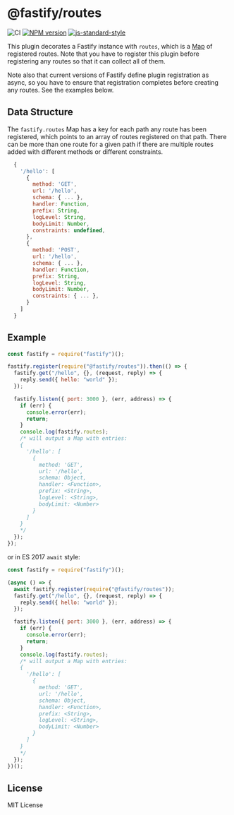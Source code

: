 # @fastify/routes

![CI](https://github.com/fastify/fastify-routes/workflows/CI/badge.svg)
[![NPM version](https://img.shields.io/npm/v/@fastify/routes.svg?style=flat)](https://www.npmjs.com/package/@fastify/routes)
[![js-standard-style](https://img.shields.io/badge/code%20style-standard-brightgreen.svg?style=flat)](https://standardjs.com/)

This plugin decorates a Fastify instance with `routes`, which is a [Map](https://developer.mozilla.org/en-US/docs/Web/JavaScript/Reference/Global_Objects/Map) of registered routes. Note that you have to register this plugin before registering any routes so that it can collect all of them.

Note also that current versions of Fastify define plugin registration as async, so you have to ensure that registration completes before creating any routes.  See the examples below.

## Data Structure

The `fastify.routes` Map has a key for each path any route has been registered, which points to an array of routes registered on that path. There can be more than one route for a given path if there are multiple routes added with different methods or different constraints.

```js
  {
    '/hello': [
      {
        method: 'GET',
        url: '/hello',
        schema: { ... },
        handler: Function,
        prefix: String,
        logLevel: String,
        bodyLimit: Number,
        constraints: undefined,
      },
      {
        method: 'POST',
        url: '/hello',
        schema: { ... },
        handler: Function,
        prefix: String,
        logLevel: String,
        bodyLimit: Number,
        constraints: { ... },
      }
    ]
  }
```

## Example

```js
const fastify = require("fastify")();

fastify.register(require("@fastify/routes")).then(() => {
  fastify.get("/hello", {}, (request, reply) => {
    reply.send({ hello: "world" });
  });

  fastify.listen({ port: 3000 }, (err, address) => {
    if (err) {
      console.error(err);
      return;
    }
    console.log(fastify.routes);
    /* will output a Map with entries:
    {
      '/hello': [
        {
          method: 'GET',
          url: '/hello',
          schema: Object,
          handler: <Function>,
          prefix: <String>,
          logLevel: <String>,
          bodyLimit: <Number>
        }
      ]
    }
    */
  });
});
```

or in ES 2017 `await` style:

```js
const fastify = require("fastify")();

(async () => {
  await fastify.register(require("@fastify/routes"));
  fastify.get("/hello", {}, (request, reply) => {
    reply.send({ hello: "world" });
  });

  fastify.listen({ port: 3000 }, (err, address) => {
    if (err) {
      console.error(err);
      return;
    }
    console.log(fastify.routes);
    /* will output a Map with entries:
    {
      '/hello': [
        {
          method: 'GET',
          url: '/hello',
          schema: Object,
          handler: <Function>,
          prefix: <String>,
          logLevel: <String>,
          bodyLimit: <Number>
        }
      ]
    }
    */
  });
})();
```

## License

MIT License
